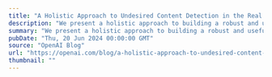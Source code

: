 ```yaml
---
title: "A Holistic Approach to Undesired Content Detection in the Real World"
description: "We present a holistic approach to building a robust and useful natural language classification system for real-world content moderation."
summary: "We present a holistic approach to building a robust and useful natural language classification system for real-world content moderation."
pubDate: "Thu, 20 Jun 2024 00:00:00 GMT"
source: "OpenAI Blog"
url: "https://openai.com/blog/a-holistic-approach-to-undesired-content-detection-in-the-real-world"
thumbnail: ""
---
```


